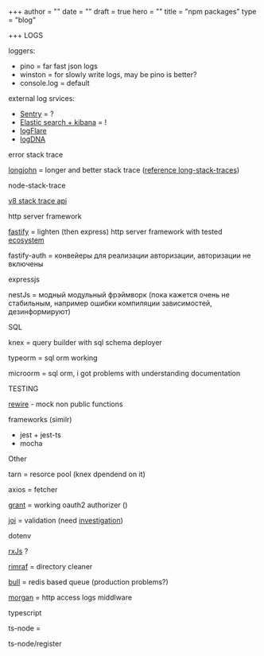 +++
author = ""
date = ""
draft = true
hero = ""
title = "npm packages"
type = "blog"

+++
LOGS

loggers:

* pino = far fast json logs
* winston = for slowly write logs, may be pino is better?
* console.log = default

external log srvices:

* [Sentry](https://sentry.io/pricing/) = ?
* [Elastic search + kibana](https://www.elastic.co/downloads/) = !
* [logFlare](https://logflare.app/pricing#backend)
* [logDNA](https://www.logdna.com/)

error stack trace

[longjohn](https://github.com/mattinsler/longjohn) = longer and better stack trace ([reference long-stack-traces]())

node-stack-trace

[v8 stack trace api ](https://v8.dev/docs/stack-trace-api)

http server framework

[fastify](https://www.fastify.io/ecosystem/) = lighten (then express) http server framework with tested [ecosystem](https://www.fastify.io/ecosystem/)

fastify-auth = конвейеры для реализации авторизации, авторизации не включены

expressjs

nestJs = модный модульный фрэймворк (пока кажется очень не стабильным, например ошибки компиляции зависимостей, дезинформируют) 

SQL

knex = query builder with sql schema deployer

typeorm = sql orm working

microorm = sql orm, i got problems with understanding documentation

TESTING

[rewire](https://github.com/jhnns/rewire) - mock non public functions

frameworks (similr)

* jest + jest-ts
* mocha

Other

tarn = resorce pool (knex dpendend on it)

axios = fetcher

[grant](https://github.com/simov/grant) = working oauth2 authorizer ()

[joi](https://github.com/sideway/joi) = validation (need [investigation](https://dev.to/olufemi/validation-joi-brings-you-joy-fof))

dotenv

[rxJs](https://rxjs.dev/guide/) ?

[rimraf](https://github.com/isaacs/rimraf) = directory cleaner

[bull]() = redis based queue (production problems?)

[morgan]() = http access logs middlware

typescript 

ts-node = 

ts-node/register